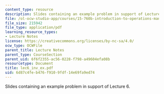 ```yaml
---
content_type: resource
description: Slides containing an example problem in support of Lecture 6.
file: /ol-ocw-studio-app/courses/15-760b-introduction-to-operations-management-spring-2004/6d87c4feb476f9109fdf14e69fa9ed74_lec6_inv_ex.pdf
file_size: 215942
file_type: application/pdf
learning_resource_types:
- Lecture Notes
license: https://creativecommons.org/licenses/by-nc-sa/4.0/
ocw_type: OCWFile
parent_title: Lecture Notes
parent_type: CourseSection
parent_uid: 6f6f2355-ac56-0228-f798-a49604efa08b
resourcetype: Document
title: lec6_inv_ex.pdf
uid: 6d87c4fe-b476-f910-9fdf-14e69fa9ed74
---
```

Slides containing an example problem in support of Lecture 6.